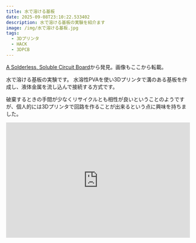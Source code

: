 ```yaml
---
title: 水で溶ける基板
date: 2025-09-08T23:10:22.533402
description: 水で溶ける基板の実験を紹介ます
image: /img/水で溶ける基板.jpg
tags:
  - 3Dプリンタ
  - HACK
  - 3DPCB
---
```

[A Solderless, Soluble Circuit Board](https://hackaday.com/2025/08/19/a-solderless-soluble-circuit-board/)から発見。画像もここから転載。

水で溶ける基板の実験です。
水溶性PVAを使い3Dプリンタで溝のある基板を作成し、液体金属を流し込んで接続する方式です。

破棄するときの手間が少なくリサイクルとも相性が良いということのようですが、個人的には3Dプリンタで回路を作ることが出来るという点に興味を持ちました。

<iframe width="100%" height="315" src="https://www.youtube.com/embed/mByUTr7ITZE" title="YouTube video player" frameborder="0" allow="accelerometer; autoplay; clipboard-write; encrypted-media; gyroscope; picture-in-picture" allowfullscreen></iframe>



